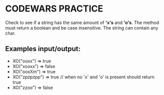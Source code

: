 # CODEWARS PRACTICE
  
Check to see if a string has the same amount of **'x's** and **'o's**. The method must return a boolean and be case insensitive. The string can contain any char.
## Examples input/output: 
- XO("ooxx") => true
- XO("xooxx") => false
- XO("ooxXm") => true 
- XO("zpzpzpp") => true // when no 'x' and 'o' is present should return true 
- XO("zzoo") => false 
